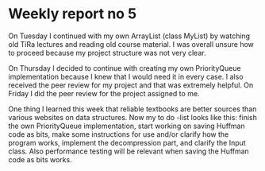 # Weekly report no 5

On Tuesday I continued with my own ArrayList (class MyList) by watching old TiRa lectures and reading old course material. I was overall unsure how to proceed because my project structure was not very clear. 

On Thursday I decided to continue with creating my own PriorityQueue implementation because I knew that I would need it in every case. I also received the peer review for my project and that was extremely helpful. On Friday I did the peer review for the project assigned to me. 

One thing I learned this week that reliable textbooks are better sources than various websites on data structures. Now my to do -list looks like this: finish the own PriorityQueue implementation, start working on saving Huffman code as bits, make some instructions for use and/or clarify how the program works, implement the decompression part, and clarify the Input class. Also performance testing will be relevant when saving the Huffman code as bits works.

